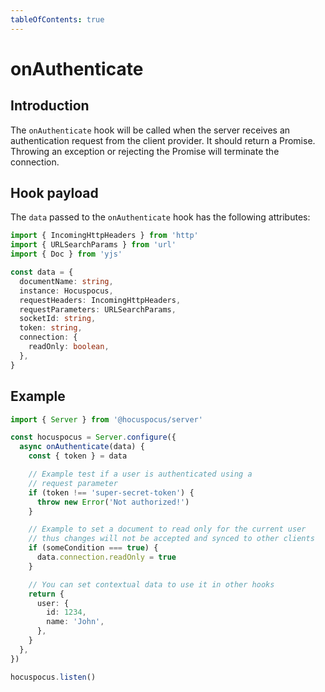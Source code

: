 ```yaml
---
tableOfContents: true
---
```


# onAuthenticate

## Introduction
The `onAuthenticate` hook will be called when the server receives an authentication request from the client provider. It should return a Promise. Throwing an exception or rejecting the Promise will terminate the connection.

## Hook payload
The `data` passed to the `onAuthenticate` hook has the following attributes:

```typescript
import { IncomingHttpHeaders } from 'http'
import { URLSearchParams } from 'url'
import { Doc } from 'yjs'

const data = {
  documentName: string,
  instance: Hocuspocus,
  requestHeaders: IncomingHttpHeaders,
  requestParameters: URLSearchParams,
  socketId: string,
  token: string,
  connection: {
    readOnly: boolean,
  },
}
```

## Example
```typescript
import { Server } from '@hocuspocus/server'

const hocuspocus = Server.configure({
  async onAuthenticate(data) {
    const { token } = data

    // Example test if a user is authenticated using a
    // request parameter
    if (token !== 'super-secret-token') {
      throw new Error('Not authorized!')
    }

    // Example to set a document to read only for the current user
    // thus changes will not be accepted and synced to other clients
    if (someCondition === true) {
      data.connection.readOnly = true
    }

    // You can set contextual data to use it in other hooks
    return {
      user: {
        id: 1234,
        name: 'John',
      },
    }
  },
})

hocuspocus.listen()
```
